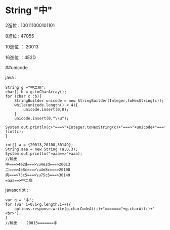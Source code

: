 # String "中"

2進位   : 100111000101101

8進位   : 47055

10進位 ： 20013

16進位  ：4E2D

##unicode

java  : 

    String g ="中二病";
    char[] b = g.toCharArray();
    for (char c :b){
        StringBuilder unicode = new StringBuilder(Integer.toHexString(c));
        while(unicode.length() < 4){
            unicode.insert(0,0);
        }
        unicode.insert(0,"\\u");
        System.out.println(c+"===>"+Integer.toHexString(c)+"===>"+unicode+"===>"+(int)c);
    }

    int[] a = {20013,20108,30149};
    String aaa = new String (a,0,3);
    System.out.println("=aaa==>"+aaa);
    //輸出
    中===>4e2d===>\u4e2d===>20013
    二===>4e8c===>\u4e8c===>20108
    病===>75c5===>\u75c5===>30149
    =aaa==>中二病

javascript  : 

	var g = '中';
	for (var i=0;i<g.length;i++){
		options.response.write(g.charCodeAt(i)+"======="+g.charAt(i)+"<br>");
	}
	//輸出    20013=======中
